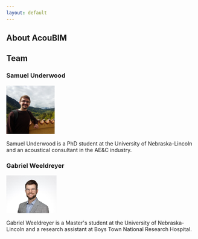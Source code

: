 ```yaml
---
layout: default
---
```


## About AcouBIM

## Team

### Samuel Underwood

<img src="assets/images/SHU profile.jpg" alt="Avatar" class="avatar"> 

Samuel Underwood is a PhD student at the University of Nebraska-Lincoln and an acoustical consultant in the AE&C industry.




### Gabriel Weeldreyer

<img src="assets/images/Gabriel Headshot_centered.jpg" alt="Avatar" class="avatar" height="100" width="133">

Gabriel Weeldreyer is a Master's student at the University of Nebraska-Lincoln and a research assistant at Boys Town National Research Hospital.
